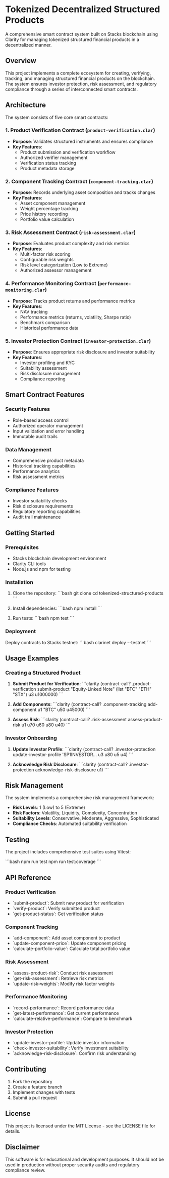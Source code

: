 # Tokenized Decentralized Structured Products

A comprehensive smart contract system built on Stacks blockchain using Clarity for managing tokenized structured financial products in a decentralized manner.

## Overview

This project implements a complete ecosystem for creating, verifying, tracking, and managing structured financial products on the blockchain. The system ensures investor protection, risk assessment, and regulatory compliance through a series of interconnected smart contracts.

## Architecture

The system consists of five core smart contracts:

### 1. Product Verification Contract (`product-verification.clar`)
- **Purpose**: Validates structured instruments and ensures compliance
- **Key Features**:
    - Product submission and verification workflow
    - Authorized verifier management
    - Verification status tracking
    - Product metadata storage

### 2. Component Tracking Contract (`component-tracking.clar`)
- **Purpose**: Records underlying asset composition and tracks changes
- **Key Features**:
    - Asset component management
    - Weight percentage tracking
    - Price history recording
    - Portfolio value calculation

### 3. Risk Assessment Contract (`risk-assessment.clar`)
- **Purpose**: Evaluates product complexity and risk metrics
- **Key Features**:
    - Multi-factor risk scoring
    - Configurable risk weights
    - Risk level categorization (Low to Extreme)
    - Authorized assessor management

### 4. Performance Monitoring Contract (`performance-monitoring.clar`)
- **Purpose**: Tracks product returns and performance metrics
- **Key Features**:
    - NAV tracking
    - Performance metrics (returns, volatility, Sharpe ratio)
    - Benchmark comparison
    - Historical performance data

### 5. Investor Protection Contract (`investor-protection.clar`)
- **Purpose**: Ensures appropriate risk disclosure and investor suitability
- **Key Features**:
    - Investor profiling and KYC
    - Suitability assessment
    - Risk disclosure management
    - Compliance reporting

## Smart Contract Features

### Security Features
- Role-based access control
- Authorized operator management
- Input validation and error handling
- Immutable audit trails

### Data Management
- Comprehensive product metadata
- Historical tracking capabilities
- Performance analytics
- Risk assessment metrics

### Compliance Features
- Investor suitability checks
- Risk disclosure requirements
- Regulatory reporting capabilities
- Audit trail maintenance

## Getting Started

### Prerequisites
- Stacks blockchain development environment
- Clarity CLI tools
- Node.js and npm for testing

### Installation

1. Clone the repository:
   \`\`\`bash
   git clone <repository-url>
   cd tokenized-structured-products
   \`\`\`

2. Install dependencies:
   \`\`\`bash
   npm install
   \`\`\`

3. Run tests:
   \`\`\`bash
   npm test
   \`\`\`

### Deployment

Deploy contracts to Stacks testnet:
\`\`\`bash
clarinet deploy --testnet
\`\`\`

## Usage Examples

### Creating a Structured Product

1. **Submit Product for Verification**:
   \`\`\`clarity
   (contract-call? .product-verification submit-product
   "Equity-Linked Note"
   (list "BTC" "ETH" "STX")
   u3
   u1000000)
   \`\`\`

2. **Add Components**:
   \`\`\`clarity
   (contract-call? .component-tracking add-component
   u1
   "BTC"
   u50
   u45000)
   \`\`\`

3. **Assess Risk**:
   \`\`\`clarity
   (contract-call? .risk-assessment assess-product-risk
   u1
   u70
   u60
   u80
   u40)
   \`\`\`

### Investor Onboarding

1. **Update Investor Profile**:
   \`\`\`clarity
   (contract-call? .investor-protection update-investor-profile
   'SP1INVESTOR...
   u3
   u80
   u5
   u4)
   \`\`\`

2. **Acknowledge Risk Disclosure**:
   \`\`\`clarity
   (contract-call? .investor-protection acknowledge-risk-disclosure u1)
   \`\`\`

## Risk Management

The system implements a comprehensive risk management framework:

- **Risk Levels**: 1 (Low) to 5 (Extreme)
- **Risk Factors**: Volatility, Liquidity, Complexity, Concentration
- **Suitability Levels**: Conservative, Moderate, Aggressive, Sophisticated
- **Compliance Checks**: Automated suitability verification

## Testing

The project includes comprehensive test suites using Vitest:

\`\`\`bash
npm run test
npm run test:coverage
\`\`\`

## API Reference

### Product Verification
- \`submit-product\`: Submit new product for verification
- \`verify-product\`: Verify submitted product
- \`get-product-status\`: Get verification status

### Component Tracking
- \`add-component\`: Add asset component to product
- \`update-component-price\`: Update component pricing
- \`calculate-portfolio-value\`: Calculate total portfolio value

### Risk Assessment
- \`assess-product-risk\`: Conduct risk assessment
- \`get-risk-assessment\`: Retrieve risk metrics
- \`update-risk-weights\`: Modify risk factor weights

### Performance Monitoring
- \`record-performance\`: Record performance data
- \`get-latest-performance\`: Get current performance
- \`calculate-relative-performance\`: Compare to benchmark

### Investor Protection
- \`update-investor-profile\`: Update investor information
- \`check-investor-suitability\`: Verify investment suitability
- \`acknowledge-risk-disclosure\`: Confirm risk understanding

## Contributing

1. Fork the repository
2. Create a feature branch
3. Implement changes with tests
4. Submit a pull request

## License

This project is licensed under the MIT License - see the LICENSE file for details.

## Disclaimer

This software is for educational and development purposes. It should not be used in production without proper security audits and regulatory compliance review.

